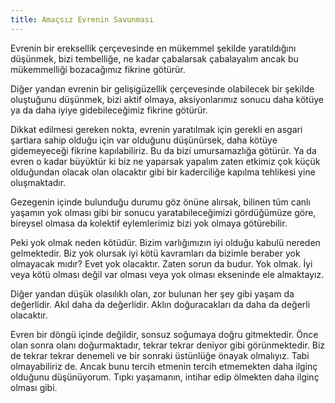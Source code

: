 ```yaml
---
title: Amaçsız Evrenin Savunması
---
```


Evrenin bir ereksellik çerçevesinde en mükemmel şekilde yaratıldığını düşünmek,
bizi tembelliğe, ne kadar çabalarsak çabalayalım ancak bu mükemmelliği
bozacağımız fikrine götürür.

Diğer yandan evrenin bir gelişigüzellik çerçevesinde olabilecek bir şekilde
oluştuğunu düşünmek, bizi aktif olmaya, aksiyonlarımız sonucu daha kötüye ya da
daha iyiye gidebileceğimiz fikrine götürür.

Dikkat edilmesi gereken nokta, evrenin yaratılmak için gerekli en asgari
şartlara sahip olduğu için var olduğunu düşünürsek, daha kötüye gidemeyeceği
fikrine kapılabiliriz. Bu da bizi umursamazlığa götürür. Ya da evren o kadar
büyüktür ki biz ne yaparsak yapalım zaten etkimiz çok küçük olduğundan olacak
olan olacaktır gibi bir kaderciliğe kapılma tehlikesi yine oluşmaktadır.

Gezegenin içinde bulunduğu durumu göz önüne alırsak, bilinen tüm canlı yaşamın
yok olması gibi bir sonucu yaratabileceğimizi gördüğümüze göre, bireysel olmasa
da kolektif eylemlerimiz bizi yok olmaya götürebilir.

Peki yok olmak neden kötüdür. Bizim varlığımızın iyi olduğu kabulü nereden
gelmektedir. Biz yok olursak iyi kötü kavramları da bizimle beraber yok
olmayacak mıdır? Evet yok olacaktır. Zaten sorun da budur. Yok olmak. İyi veya
kötü olması değil var olması veya yok olması ekseninde ele almaktayız.

Diğer yandan düşük olasılıklı olan, zor bulunan her şey gibi yaşam da
değerlidir. Akıl daha da değerlidir. Aklın doğuracakları da daha da değerli
olacaktır.

Evren bir döngü içinde değildir, sonsuz soğumaya doğru gitmektedir. Önce olan
sonra olanı doğurmaktadır, tekrar tekrar deniyor gibi görünmektedir. Biz de
tekrar tekrar denemeli ve bir sonraki üstünlüğe önayak olmalıyız. Tabi
olmayabiliriz de. Ancak bunu tercih etmenin tercih etmemekten daha ilginç
olduğunu düşünüyorum. Tıpkı yaşamanın, intihar edip ölmekten daha ilginç olması
gibi.
